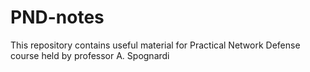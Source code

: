 # PND-notes
This repository contains useful material for Practical Network Defense course held by professor A. Spognardi
